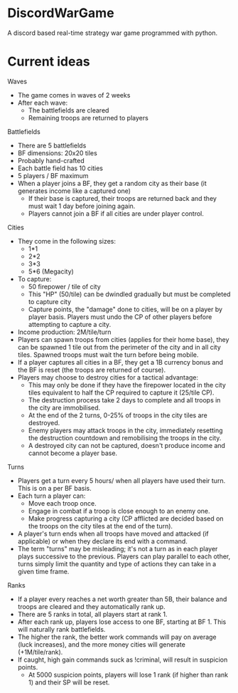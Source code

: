# DiscordWarGame
A discord based real-time strategy war game programmed with python.

# Current ideas
Waves
- The game comes in waves of 2 weeks
- After each wave: 
  - The battlefields are cleared
  - Remaining troops are returned to players

Battlefields
- There are 5 battlefields
- BF dimensions: 20x20 tiles
- Probably hand-crafted
- Each battle field has 10 cities
- 5 players / BF maximum
- When a player joins a BF, they get a random city as their base (it generates income like a captured one)
  - If their base is captured, their troops are returned back and they must wait 1 day before joining again.
  - Players cannot join a BF if all cities are under player control.

Cities
- They come in the following sizes: 
  - 1*1
  - 2*2
  - 3*3
  - 5*6 (Megacity)
- To capture: 
  - 50 firepower / tile of city
  - This "HP" (50/tile) can be dwindled gradually but must be completed to capture city
  - Capture points, the "damage" done to cities, will be on a player by player basis. Players must undo the CP of other players before attempting to capture a city.
- Income production: 2M/tile/turn
- Players can spawn troops from cities (applies for their home base), they can be spawned 1 tile out from the perimeter of the city and in all city tiles. Spawned troops must wait the turn before being mobile. 
- If a player captures all cities in a BF, they get a 1B currency bonus and the BF is reset (the troops are returned of course).
- Players may choose to destroy cities for a tactical advantage:
  - This may only be done if they have the firepower located in the city tiles equivalent to half the CP required to capture it (25/tile CP).
  - The destruction process take 2 days to complete and all troops in the city are immobilised.
  - At the end of the 2 turns, 0-25% of troops in the city tiles are destroyed.
  - Enemy players may attack troops in the city, immediately resetting the destruction countdown and remobilising the troops in the city.
  - A destroyed city can not be captured, doesn't produce income and cannot become a player base.

Turns
- Players get a turn every 5 hours/ when all players have used their turn. This is on a per BF basis.
- Each turn a player can:
  - Move each troop once.
  - Engage in combat if a troop is close enough to an enemy one.
  - Make progress capturing a city (CP afflicted are decided based on the troops on the city tiles at the end of the turn).
- A player's turn ends when all troops have moved and attacked (if applicable) or when they declare its end with a command.
- The term "turns" may be misleading; it's not a turn as in each player plays successive to the previous. Players can play parallel to each other, turns simply limit the quantity and type of actions they can take in a given time frame.

Ranks
- If a player every reaches a net worth greater than 5B, their balance and troops are cleared and they automatically rank up.
- There are 5 ranks in total, all players start at rank 1.
- After each rank up, players lose access to one BF, starting at BF 1. This will naturally rank battlefields.
- The higher the rank, the better work commands will pay on average (luck increases), and the more money cities will generate (+1M/tile/rank).
- If caught, high gain commands suck as !criminal, will result in suspicion points. 
  - At 5000 suspicion points, players will lose 1 rank (if higher than rank 1) and their SP will be reset.





